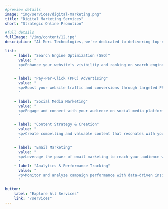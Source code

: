 ```yaml
---
#preview details
image: "img/services/digital-marketing.png"
title: "Digital Marketing Services"
short: "Strategic Online Promotion"

#full details
fullImage: "/img/content/12.jpg"
description: "At Meri Technologies, we're dedicated to delivering top-notch digital marketing solutions that propel your brand's online presence to new heights. Get in touch with us today to discover how we can assist you in accomplishing your content and social media objectives."

list: 
    - label: "Search Engine Optimization (SEO)"
      value: "
      <p>Enhance your website's visibility and ranking on search engines with our comprehensive SEO strategies and techniques.</p>
      "

    - label: "Pay-Per-Click (PPC) Advertising"
      value: "
      <p>Boost your website traffic and conversions through targeted PPC advertising campaigns designed to deliver results.</p>
      "

    - label: "Social Media Marketing"
      value: "
      <p>Engage and connect with your audience on social media platforms with our effective social media marketing strategies.</p>
      "

    - label: "Content Strategy & Creation"
      value: "
      <p>Create compelling and valuable content that resonates with your audience, driving engagement and brand loyalty.</p>
      "

    - label: "Email Marketing"
      value: "
      <p>Leverage the power of email marketing to reach your audience with personalized messages and drive conversions.</p>
      "
    - label: "Analytics & Performance Tracking"
      value: "
      <p>Monitor and analyze campaign performance with data-driven insights to refine your digital marketing strategies.</p>
      "

button:
    label: "Explore All Services"
    link: "/services" 
---
```

